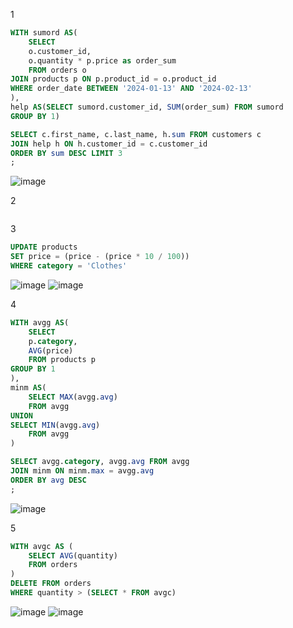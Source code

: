 1
```sql
WITH sumord AS(
	SELECT 
	o.customer_id, 
	o.quantity * p.price as order_sum
	FROM orders o
JOIN products p ON p.product_id = o.product_id
WHERE order_date BETWEEN '2024-01-13' AND '2024-02-13'
),
help AS(SELECT sumord.customer_id, SUM(order_sum) FROM sumord
GROUP BY 1)

SELECT c.first_name, c.last_name, h.sum FROM customers c
JOIN help h ON h.customer_id = c.customer_id 
ORDER BY sum DESC LIMIT 3
;
```
![image](https://github.com/TofuNorthLynX/sql/assets/112647131/12f5c554-39e2-400f-b289-116e7bd0d0bd)

2
```sql

```

3
```sql
UPDATE products 
SET price = (price - (price * 10 / 100))
WHERE category = 'Clothes'
```
![image](https://github.com/TofuNorthLynX/sql/assets/112647131/9eca08da-2e74-47ae-bede-af5f1a776984)
![image](https://github.com/TofuNorthLynX/sql/assets/112647131/4cdc2ec5-9392-47f5-8d9d-9bb8e143651d)

4
```sql
WITH avgg AS(
	SELECT 
	p.category, 
	AVG(price)
	FROM products p
GROUP BY 1
),
minm AS(
	SELECT MAX(avgg.avg) 
	FROM avgg
UNION
SELECT MIN(avgg.avg) 
	FROM avgg
)

SELECT avgg.category, avgg.avg FROM avgg
JOIN minm ON minm.max = avgg.avg
ORDER BY avg DESC
;
```
![image](https://github.com/TofuNorthLynX/sql/assets/112647131/b73f9023-9334-4347-93f8-7788e2d15b7e)

5
```sql
WITH avgc AS (
	SELECT AVG(quantity)
	FROM orders
)
DELETE FROM orders
WHERE quantity > (SELECT * FROM avgc)
```
![image](https://github.com/TofuNorthLynX/sql/assets/112647131/44088208-bc78-4c6c-b2b4-c5ad9c9fb849)
![image](https://github.com/TofuNorthLynX/sql/assets/112647131/bb402b8d-b34e-456f-826c-6e770eec1a02)

